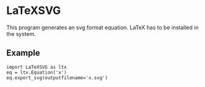 # LaTeXSVG

This program generates an svg format equation.
LaTeX has to be installed in the system.

## Example
```
import LaTeXSVG as ltx
eq = ltx.Equation('x')
eq.export_svg(outputfilename='x.svg')